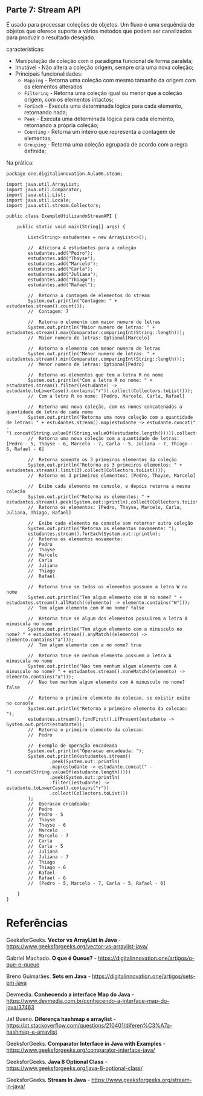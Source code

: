 ## Parte 7: Stream API

É usado para processar coleções de objetos. Um fluxo é uma sequência de objetos que oferece suporte a vários métodos que podem ser canalizados para produzir o resultado desejado.

características:

- Manipulação de coleção com o paradigma funcional de forma paralela;
- Imutável - Não altera a coleção origem, sempre cria uma nova coleção;
- Principais funcionalidades:
  - `Mapping` - Retorna uma coleção com mesmo tamanho da origem com os elementos alterados
  - `Filtering` - Retorna uma coleção igual ou menor que a coleção origem, com os elementos intactos;
  - `ForEach` - Executa uma determinada lógica para cada elemento, retornando nada;
  - `Peek` - Executa uma determinada lógica para cada elemento, retornando a própria coleção;
  - `Counting` - Retorna um inteiro que representa a contagem de elementos;
  - `Grouping` - Retorna uma coleção agrupada de acordo com a regra definida;



Na prática:

```
package one.digitalinnovation.Aula06.steam;

import java.util.ArrayList;
import java.util.Comparator;
import java.util.List;
import java.util.Locale;
import java.util.stream.Collectors;

public class ExemploUtilizandoStreamAPI {

    public static void main(String[] args) {

        List<String> estudantes = new ArrayList<>();

        //  Adiciona 4 estudantes para a coleção
        estudantes.add("Pedro");
        estudantes.add("Thayse");
        estudantes.add("Marcelo");
        estudantes.add("Carla");
        estudantes.add("Juliana");
        estudantes.add("Thiago");
        estudantes.add("Rafael");

        //  Retorna a contagem de elementos do stream
        System.out.println("Contagem: " + estudantes.stream().count());
        //  Contagem: 7

        //  Retorna o elemento com maior numero de letras
        System.out.println("Maior numero de letras: " + estudantes.stream().max(Comparator.comparingInt(String::length)));
        //  Maior numero de letras: Optional[Marcelo]

        //  Retorna o elemento com menor numero de letras
        System.out.println("Menor numero de letras: " + estudantes.stream().min(Comparator.comparingInt(String::length)));
        //  Menor numero de letras: Optional[Pedro]

        //  Retorna os elementos que tem a letra R no nome
        System.out.println("Com a letra R no nome: " + estudantes.stream().filter((estudante) -> estudante.toLowerCase().contains("r")).collect(Collectors.toList()));
        //  Com a letra R no nome: [Pedro, Marcelo, Carla, Rafael]

        //  Retorna uma nova coleção, com os nomes concatenados a quantidade de letra de cada nome
        System.out.println("Retorna uma nova coleção com a quantidade de letras: " + estudantes.stream().map(estudante -> estudante.concat(" - ").concat(String.valueOf(String.valueOf(estudante.length())))).collect(Collectors.toList()));
        //  Retorna uma nova coleção com a quantidade de letras: [Pedro - 5, Thayse - 6, Marcelo - 7, Carla - 5, Juliana - 7, Thiago - 6, Rafael - 6]

        //  Retorna somente os 3 primeiros elementos da coleção
        System.out.println("Retorna os 3 primeiros elementos: " + estudantes.stream().limit(3).collect(Collectors.toList()));
        //  Retorna os 3 primeiros elementos: [Pedro, Thayse, Marcelo]

        //  Exibe cada elemento no console, e depois retorna a mesma coleção
        System.out.println("Retorna os elementos: " + estudantes.stream().peek(System.out::println).collect(Collectors.toList()));;
        //  Retorna os elementos: [Pedro, Thayse, Marcelo, Carla, Juliana, Thiago, Rafael]

        //  Exibe cada elemento no console sem retornar outra coleção
        System.out.println("Retorna os elementos novamente: ");
        estudantes.stream().forEach(System.out::println);
        //  Retorna os elementos novamente:
        //  Pedro
        //  Thayse
        //  Marcelo
        //  Carla
        //  Juliana
        //  Thiago
        //  Rafael

        //  Retorna true se todos os elementos possuem a letra W no nome
        System.out.println("Tem algum elemento com W no nome? " + estudantes.stream().allMatch((elemento) -> elemento.contains("W")));
        //  Tem algum elemento com W no nome? false

        //  Retorna true se algum dos elementos possuirem a letra A minuscula no nome
        System.out.println("Tem algum elemento com a minusculo no nome? " + estudantes.stream().anyMatch((elemento) -> elemento.contains("a")));
        //  Tem algum elemento com a no nome? true

        //  Retorna true se nenhum elemento possuem a letra A minuscula no nome
        System.out.println("Nao tem nenhum algum elemento com A minusculo no nome? " + estudantes.stream().noneMatch((elemento) -> elemento.contains("a")));
        //  Nao tem nenhum algum elemento com A minusculo no nome? false

        //  Retorna o primeiro elemento da colecao, se existir exibe no console
        System.out.println("Retorna o primeiro elemento da colecao: ");
        estudantes.stream().findFirst().ifPresent(estudante -> System.out.print(estudante));
        //  Retorna o primeiro elemento da colecao:
        //  Pedro

        //  Exemplo de operação encadeada
        System.out.println("Operacao encadeada: ");
        System.out.println(estudantes.stream()
                .peek(System.out::println)
                .map(estudante -> estudante.concat(" - ").concat(String.valueOf(estudante.length())))
                .peek(System.out::println)
                .filter((estudante) -> estudante.toLowerCase().contains("r"))
                .collect(Collectors.toList())
        );
        //  Operacao encadeada:
        //  Pedro
        //  Pedro - 5
        //  Thayse
        //  Thayse - 6
        //  Marcelo
        //  Marcelo - 7
        //  Carla
        //  Carla - 5
        //  Juliana
        //  Juliana - 7
        //  Thiago
        //  Thiago - 6
        //  Rafael
        //  Rafael - 6
        //  [Pedro - 5, Marcelo - 7, Carla - 5, Rafael - 6]

    }
}
```



# Referências

GeeksforGeeks. **Vector vs ArrayList in Java** - https://www.geeksforgeeks.org/vector-vs-arraylist-java/

Gabriel Machado. **O que é Queue?** - https://digitalinnovation.one/artigos/o-que-e-queue

Breno Guimarães. **Sets em Java** - https://digitalinnovation.one/artigos/sets-em-java

Devmedia. **Conhecendo a interface Map do Java** - https://www.devmedia.com.br/conhecendo-a-interface-map-do-java/37463

Jéf Bueno. **Diferença hashmap e arraylist** - https://pt.stackoverflow.com/questions/210401/diferen%C3%A7a-hashmap-e-arraylist

GeeksforGeeks. **Comparator Interface in Java with Examples** - https://www.geeksforgeeks.org/comparator-interface-java/

GeeksforGeeks. **Java 8 Optional Class** - https://www.geeksforgeeks.org/java-8-optional-class/

GeeksforGeeks. **Stream In Java** - https://www.geeksforgeeks.org/stream-in-java/